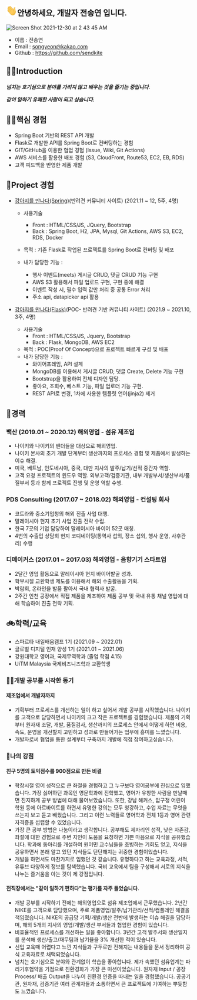 ### 


## <img src="https://raw.githubusercontent.com/parth-27/parth-27/master/Hi.gif" width="30px">안녕하세요, 개발자 전송연 입니다. 

<img width="200" alt="Screen Shot 2021-12-30 at 2 43 45 AM" src="https://user-images.githubusercontent.com/90877864/147689358-817795ce-2d31-46c4-85ca-adf46339cd9f.png">

- 이름 : 전송연
- Email : songyeon@kakao.com
- Github : https://github.com/sendkite


## 🧑‍💻Introduction

<h5>

  넘치는 호기심으로 분야를 가리지 않고 배우는 것을 즐기는 중입니다.
  
  같이 일하기 유쾌한 사람이 되고 싶습니다. 
  
</h5>

## 🧑‍🏫핵심 경험

- Spring Boot 기반의 REST API 개발
- Flask로 개발한 API를 Spring Boot로 컨버팅하는 경험 
- GIT/GitHub을 이용한 협업 경험 (Issue, Wiki, Git Actions)
- AWS 서비스를 활용한 배포 경험 (S3, CloudFront, Route53, EC2, EB, RDS) 
- 고객 피드백을 반영한 제품 개발

## 🎯Project 경험

- [강아지를 만나다(Spring)](https://github.com/thalals/MaruMaru_sparta_ver.Spring)(반려견 커뮤니티 사이트) (2021.11 ~ 12, 5주, 4명)
    - 사용기술
        - Front : HTML/CSS/JS, JQuery, Bootstrap
        - Back : Spring Boot, H2, JPA, Mysql, Git Actions, AWS S3, EC2, RDS, Docker

    - 목적 : 기존 Flask로 작업된 프로젝트를 Spring Boot로 컨버팅 및 배포
    - 내가 담당한 기능 :
        - 행사 이벤트(meets) 게시글 CRUD, 댓글 CRUD 기능 구현
        - AWS S3 활용해서 파일 업로드 구현, 구현 중에 해결     
        - 이벤트 작성 시, 필수 입력 값만 처리 중 공통 Error 처리
        - 주소 api, datapicker api 활용

- [강아지를 만나다(Flask)](https://github.com/thalals/MaruMaru_sparta)(POC- 반려견 기반 커뮤니티 사이트) (2021.9 ~ 2021.10, 3주, 4명)
    - 사용기술
        - Front : HTML/CSS/JS, Jquery, Bootstrap
        - Back  : Flask, MongoDB, AWS EC2
    - 목적 : POC(Proof Of Concept)으로 프로젝트 빠르게 구성 및 배포 
    - 내가 담당한 기능 :
         - 와이어프레임, API 설계
         - MongoDB를 이용해서 게시글 CRUD, 댓글 Create, Delete 기능 구현
         - Bootstrap을 활용하여 전체 디자인 담당. 
         - 좋아요, 조회수, 베스트 기능, 파일 업로더 기능 구현.
         - REST API로 변경, 1차에 사용한 템플릿 언어(jinja2) 제거  
           
             

## 🧩경력

### 백산 (2019.01 ~ 2020.12) 해외영업 - 섬유 제조업
+ 나이키와 나이키의 벤더들을 대상으로 해외영업. 
+ 나이키 본사의 초기 개발 단계부터 생산까지의 프로세스 경험 및 제품에서 발생하는 이슈 해결.   
+ 미국, 베트남, 인도네시아, 중국, 대만 지사의 발주/납기/선적 중간자 역할.
+ 고객 요청 프로젝트의 윈도우 역할. 외부고객/검증기관, 내부 개발부서/생산부서/품질부서 등과 함께 프로젝트 진행 및 운영 역할 수행. 
 
### PDS Consulting (2017.07 ~ 2018.02) 해외영업 - 컨설팅 회사 
+ 코트라와 중소기업청의 해외 진출 사업 대행.
+ 말레이시아 현지 초기 사업 진출 전략 수립.
+ 한국 7곳의 기업 담당하여 말레이시아 바이어 52곳 매칭.
+ 4번의 수출입 상담회 현지 코디네이팅(통역사 섭외, 장소 섭외, 행사 운영, 사후관리) 수행

### 디메이커스 (2017.01 ~ 2017.03) 해외영업 - 음향기기 스타트업 
+ 2달간 영업 활동으로 말레이시아 현지 바이어발굴 성과.
+ 학부시절 교환학생 제도를 이용해서 해외 수출활동을 기획.
+ 박람회, 온라인을 발품 팔아서 국내 협력사 발굴.
+ 2주간 인천 공장에서 직접 제품을 제조하여 제품 공부 및 국내 유통 채널 영업에 대해 학습하여 진출 전략 기획.

## 🚲학력/교육

+ 스파르타 내일배움캠프 1기 (2021.09 ~ 2022.01)
+ 글로벌 디지털 인재 양성 1기 (2021.01 ~ 2021.06)
+ 강원대학교 영어과, 국제무역학과 (졸업 학점 4.15)
+ UiTM Malaysia 국제비즈니즈학과 교환학생

### 🚴‍♂️개발 공부를 시작한 동기

#### 제조업에서 개발자까지 
- 기획부터 프로세스를 개선하는 일이 하고 싶어서 개발 공부를 시작했습니다. 나이키를 고객으로 담당하면서 나이키의 크고 작은 프로젝트를 경험했습니다. 제품의 기획부터 원자재 조달, 개발, 품질검사, 생산까지의 프로세스 안에서 어떻게 하면 비용, 속도, 운영을 개선할지 고민하고 성과로 만들어가는 업무에 흥미를 느꼈습니다. 
- 개발자로써 협업을 통한 설계부터 구축까지 개발에 직접 참여하고싶습니다.


### 🔑나의 강점

#### 친구 5명의 토익점수를 900점으로 만든 비결 
  - 학창시절 영어 성적으로 큰 좌절을 경험하고 그 누구보다 영어공부에 진심으로 임했습니다. 가장 싫어하던 과목인 영문학과에 진학했고, 영어가 유창한 사람을 만날때면 진지하게 공부 방법에 대해 물어보았습니다. 또한, 강남 해커스, 압구정 어린이 학원 등에 아르바이트를 하면서 유명한 강의는 모두 청강하고, 수업 자료는 무엇을 쓰는지 보고 듣고 배웠습니다. 그리고 이런 노력들로 영어학과 전체 1등과 영어 관련 자격증을 섭렵할 수 있었습니다.  
  - 가장 큰 공부 방법은 나눔이라고 생각합니다. 공부해도 제자리인 성적, 낮은 자존감, 좌절에 대한 경험으로 주변 지인이 도움을 요청하면 기쁜 마음으로 지식을 공유했습니다. 학과에 동아리를 개설하여 원어민 교수님들을 초빙하는 기회도 얻고, 지식을 공유하면서 본래 알고 있던 지식들도 단단해지는 귀중한 경험이었습니다. 
  - 개발을 하면서도 마찬가지로 임했던 것 같습니다. 유명하다고 하는 교육과정, 서적, 유튜브 다양하게 정보를 탐색했습니다. 국비 교육에서 팀을 구성해서 서로의 지식을 나누는 즐거움을 아는 것이 제 강점입니다.    

        
#### 전직장에서는 "같이 일하기 편하다"는 평가를 자주 들었습니다. 
  - 개발 공부를 시작하기 전에는 해외영업으로 섬유 제조업에서 근무했습니다. 2년간 NIKE를 고객으로 담당했으며, 주로 제품영업/발주/납기관리/선적/컴플레인 해결을 책임졌습니다. NIKE의 공급망 기획/개발/생산 전반에 발생하는 이슈 해결을 담당하며, 해외 5개의 지사의 영업/개발/생산 부서들과 협업한 경험이 있습니다. 
  - 비효율적인 프로세스를 개선하는 일을 좋아합니다. 3년간 고객 발주서와 생산일지를 분석해 생산/출고/재무팀과 납기율을 3% 개선한 적이 있습니다. 
  - 신입 교육때 어렵다고 느낀 지식들과 구두로만 전해지는 내용들을 문서 정리하여 공식 교육자료로 채택되었습니다. 
  - 넘치는 호기심으로 분야와 관계없이 학습을 좋아합니다. 제가 속했던 섬유업계는 파리기후협약을 기점으로 친환경화가 가장 큰 미션이었습니다. 원자재 Input / 공장 Process/ 배출 Output을 나누어 친환경 인증을 따내는 일을 경험했습니다. 공공기관, 원자재, 검증기관 여러 관계자들과 소통하면서 큰 프로젝트에 기여하는 뿌듯함도 느꼈습니다. 



